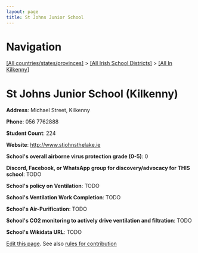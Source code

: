 ```yaml
---
layout: page
title: St Johns Junior School
---
```

# Navigation

[[All countries/states/provinces]](../../..) > [[All Irish School Districts]](../..) > [[All In Kilkenny]](..)

# St Johns Junior School (Kilkenny)

**Address**: Michael Street, Kilkenny

**Phone**: 056 7762888

**Student Count**: 224

**Website**: <http://www.stjohnsthelake.ie>

**School's overall airborne virus protection grade (0-5)**: 0

**Discord, Facebook, or WhatsApp group for discovery/advocacy for THIS school**: TODO

**School's policy on Ventilation**: TODO

**School's Ventilation Work Completion**: TODO

**School's Air-Purification**: TODO

**School's CO2 monitoring to actively drive ventilation and filtration**: TODO

**School's Wikidata URL**: TODO


[Edit this page](https://github.com/ventilate-schools/Ireland/edit/main/./Kilkenny/St_Johns_Junior_School.md). See also [rules for contribution](../../../contribution-rules/)